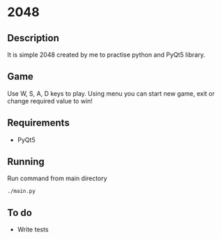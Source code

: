 # 2048
## Description
It is simple 2048 created by me to practise python and PyQt5 library.

## Game
Use W, S, A, D keys to play. Using menu you can start new game, exit or change
required value to win!

## Requirements
* PyQt5

## Running
Run command from main directory
```
./main.py
```

## To do
* Write tests
